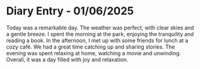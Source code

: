 # Diary Entry - 01/06/2025

Today was a remarkable day. The weather was perfect, with clear skies and a gentle breeze. I spent the morning at the park, enjoying the tranquility and reading a book. In the afternoon, I met up with some friends for lunch at a cozy café. We had a great time catching up and sharing stories. The evening was spent relaxing at home, watching a movie and unwinding. Overall, it was a day filled with joy and relaxation.
